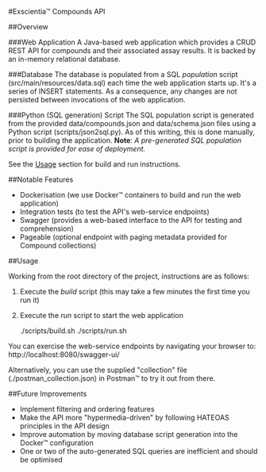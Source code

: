 #Exscientia&trade; Compounds API

##Overview

###Web Application
A Java-based web application which provides a CRUD REST API for compounds and their 
associated assay results. It is backed by an in-memory relational database.

###Database
The database is populated from a SQL _population_ script (src/main/resources/data.sql) 
each time the web application starts up. It's a series of INSERT statements. 
As a consequence, any changes are not persisted between invocations of the web application.

###Python (SQL generation) Script
The SQL population script is generated from the provided data/compounds.json and 
data/schema.json files using a Python script (scripts/json2sql.py). As of this 
writing, this is done manually, prior to building the application. __Note__: _A pre-generated 
SQL population script is provided for ease of deployment._

See the [Usage](#usage) section for build and run instructions.

##Notable Features

- Dockerisation (we use Docker&trade; containers to build and run the web application)
- Integration tests (to test the API's web-service endpoints)
- Swagger (provides a web-based interface to the API for testing and comprehension)
- Pageable (optional endpoint with paging metadata provided for Compound collections)


<div id="usage"></div>

##Usage

Working from the root directory of the project, instructions are as follows:

1. Execute the _build_ script (this may take a few minutes the first time you run it)
2. Execute the _run_ script to start the web application


    ./scripts/build.sh
    ./scripts/run.sh

You can exercise the web-service endpoints by navigating your browser to:
http://localhost:8080/swagger-ui/

Alternatively, you can use the supplied "collection" file (./postman_collection.json) in Postman&trade; to try it out from there.

##Future Improvements

- Implement filtering and ordering features
- Make the API more "hypermedia-driven" by following HATEOAS principles in the API design 
- Improve automation by moving database script generation into the Docker&trade; configuration
- One or two of the auto-generated SQL queries are inefficient and should be optimised